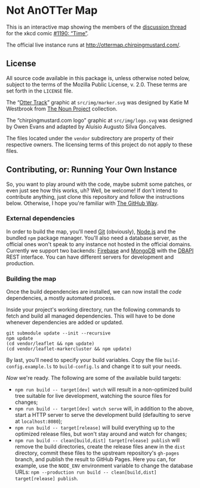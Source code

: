 # Not AnOTTer Map

This is an interactive map showing the members of the [discussion thread][OTT] for the xkcd comic [#1190: “Time”][OTC].

The official live instance runs at http://ottermap.chirpingmustard.com/.


## License

All source code available in this package is, unless otherwise noted below, subject to the terms of the Mozilla Public License, v. 2.0.  These terms are set forth in the `LICENSE` file.

The “[Otter Track]” graphic at `src/img/marker.svg` was designed by Katie M Westbrook from [The Noun Project] collection.

The “chirpingmustard.com logo” graphic at `src/img/logo.svg` was designed by Owen Evans and adapted by Aluísio Augusto Silva Gonçalves.

The files located under the `vendor` subdirectory are property of their respective owners.  The licensing terms of this project do not apply to these files.


## Contributing, or: Running Your Own Instance

So, you want to play around with the code, maybe submit some patches, or even just see how this works, uh?  Well, be welcome!  If don't intend to contribute anything, just clone this repository and follow the instructions below.  Otherwise, I hope you're familiar with [The GitHub Way].


### External dependencies

In order to build the map, you'll need [Git] (obviously), [Node.js] and the bundled `npm` package manager.  You'll also need a database server, as the official ones won't speak to any instance not hosted in the official domains.  Currently we support two backends: [Firebase] and [MongoDB] with the [DBAPI] REST interface.  You can have different servers for development and production.


### Building the map

Once the build dependencies are installed, we can now install the _code_ dependencies, a mostly automated process.

Inside your project's working directory, run the following commands to fetch and build all managed dependencies.  This will have to be done whenever dependencies are added or updated.

    git submodule update --init --recursive
    npm update
    (cd vendor/leaflet && npm update)
    (cd vendor/leaflet-markercluster && npm update)

By last, you'll need to specify your build variables.  Copy the file `build-config.example.ls` to `build-config.ls` and change it to suit your needs.

_Now_ we're ready.  The following are some of the available build targets:
- `npm run build -- target[dev] watch` will result in a non-optimized build tree suitable for live development, watching the source files for changes;
- `npm run build -- target[dev] watch serve` will, in addition to the above, start a HTTP server to serve the development build (defaulting to serve at `localhost:8080`);
- `npm run build -- target[release]` will build everything up to the optimized release files, but won't stay around and watch for changes;
- `npm run build -- clean[build,dist] target[release] publish` will remove the build directories, create the release files anew in the `dist` directory, commit these files to the upstream repository's `gh-pages` branch, and publish the result to GitHub Pages.  Here you can, for example, use the `NODE_ENV` environment variable to change the database URLs: `npm --production run build -- clean[build,dist] target[release] publish`.


[OTT]:               http://forums.xkcd.com/viewtopic.php?t=101043
[OTC]:               https://xkcd.com/1190/
[Otter Track]:       https://thenounproject.com/term/otter-track/3498/
[The Noun Project]:  https://thenounproject.com/
[The GitHub Way]:    https://help.github.com/articles/fork-a-repo
[Git]:               https://git-scm.com/
[Node.js]:           https://nodejs.org/
[MongoDB]:           https://www.mongodb.org/
[DBAPI]:             https://bitbucket.org/AluisioASG/dbapi/
[Firebase]:          https://www.firebase.com/
